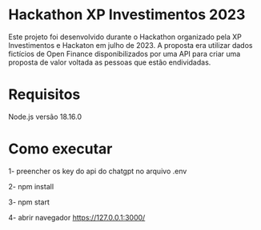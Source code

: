# Hackathon XP Investimentos 2023

Este projeto foi desenvolvido durante o Hackathon organizado pela XP Investimentos e Hackaton em julho de 2023. A proposta  era utilizar dados fictícios de Open Finance disponibilizados por uma API para criar uma proposta de valor voltada as pessoas que estão endividadas.

# Requisitos

Node.js versão 18.16.0

# Como executar

1- preencher os key do api do chatgpt no arquivo .env

2- npm install

3- npm start

4- abrir navegador https://127.0.0.1:3000/
